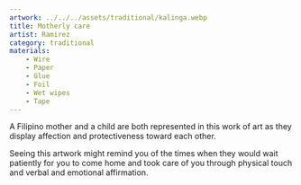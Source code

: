 ```yaml
---
artwork: ../../../assets/traditional/kalinga.webp
title: Motherly care
artist: Ramirez
category: traditional
materials:
    - Wire
    - Paper
    - Glue
    - Foil
    - Wet wipes
    - Tape
---
```


A Filipino mother and a child are both represented in this work of art as they display affection and protectiveness toward each other.

Seeing this artwork might remind you of the times when they would wait patiently for you to come home and took care of you through physical touch and verbal and emotional affirmation.
